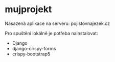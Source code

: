# mujprojekt
Nasazená aplikace na serveru: pojistovnajezek.cz

Pro spuštění lokálně je potřeba nainstalovat:
- Django
- django-crispy-forms
- crispy-bootstrap5
